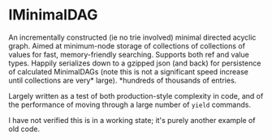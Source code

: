 # IMinimalDAG 

An incrementally constructed (ie no trie involved) minimal directed acyclic graph. Aimed at minimum-node storage of collections of collections of values for fast, memory-friendly searching. Supports both ref and value types. Happily serializes down to a gzipped json (and back) for persistence of calculated MinimalDAGs (note this is not a significant speed increase until collections are very* large). *hundreds of thousands of entries.

Largely written as a test of both production-style complexity in code, and of the performance of moving through a large number of `yield` commands.


I have not verified this is in a working state; it's purely another example of old code. 
